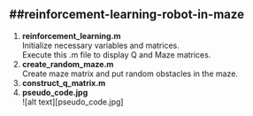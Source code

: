 ##reinforcement-learning-robot-in-maze
------------------------------------------------------------

1. **reinforcement_learning.m**  
     Initialize necessary variables and matrices.   
     Execute this .m file to display Q and Maze matrices.
2. **create_random_maze.m**    
     Create maze matrix and put random obstacles in the maze.
3. **construct_q_matrix.m**       	
4. **pseudo_code.jpg**  
    ![alt text][pseudo_code.jpg] 
